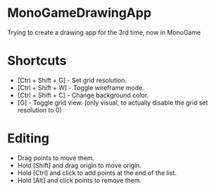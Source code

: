 # MonoGameDrawingApp
Trying to create a drawing app for the 3rd time, now in MonoGame
# Shortcuts
 - [Ctrl + Shift + G] - Set grid resolution.
 - [Ctrl + Shift + W] - Toggle wireframe mode.
 - [Ctrl + Shift + C] - Change background color.
 - [G] - Toggle grid view. (only visual, to actually disable the grid set resolution to 0)
# Editing
 - Drag points to move them.
 - Hold [Shift] and drag origin to move origin.
 - Hold [Ctrl] and click to add points at the end of the list.
 - Hold [Alt] and click points to remove them.
